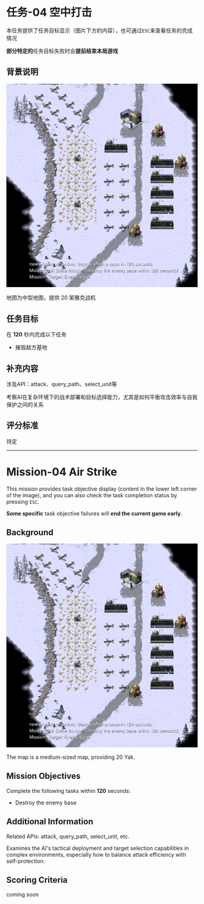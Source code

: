 # 任务-04 空中打击

本任务提供了任务目标显示（图片下方的内容），也可通过`ESC`来查看任务的完成情况

**部分特定的**任务目标失败时会**提前结束本局游戏**

## 背景说明

![地图](pic/mission-04-thumbnail.png)

地图为中型地图，提供 20 架雅克战机

## 任务目标

在 **120** 秒内完成以下任务
- 摧毁敌方基地

## 补充内容

涉及API：attack、query_path、select_unit等

考察AI在复杂环境下的战术部署和目标选择能力，尤其是如何平衡攻击效率与自我保护之间的关系

## 评分标准

待定

---

# Mission-04 Air Strike

This mission provides task objective display (content in the lower left corner of the image), and you can also check the task completion status by pressing `ESC`.

**Some specific** task objective failures will **end the current game early**.

## Background

![Map](pic/mission-04-thumbnail.png)

The map is a medium-sized map, providing 20 Yak.

## Mission Objectives

Complete the following tasks within **120** seconds:
- Destroy the enemy base

## Additional Information

Related APIs: attack, query_path, select_unit, etc.

Examines the AI's tactical deployment and target selection capabilities in complex environments, especially how to balance attack efficiency with self-protection.

## Scoring Criteria

coming soon